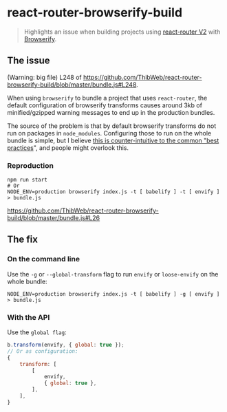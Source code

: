 react-router-browserify-build
=============================

> Highlights an issue when building projects using [react-router V2](https://github.com/reactjs/react-router) with [Browserify](http://browserify.org).

## The issue

(Warning: big file) L248 of https://github.com/ThibWeb/react-router-browserify-build/blob/master/bundle.js#L248.

When using `browserify` to bundle a project that uses `react-router`, the default configuration of browserify transforms causes around 3kb of minified/gzipped warning messages to end up in the production bundles.

The source of the problem is that by default browserify transforms do not run on packages in `node_modules`. Configuring those to run on the whole bundle is simple, but I believe [this is counter-intuitive to the common "best practices](https://github.com/babel/babelify#why-arent-files-in-node_modules-being-transformed)", and people might overlook this.

### Reproduction

```
npm run start
# Or
NODE_ENV=production browserify index.js -t [ babelify ] -t [ envify ] > bundle.js
```

https://github.com/ThibWeb/react-router-browserify-build/blob/master/bundle.js#L26

## The fix

### On the command line

Use the `-g` or `--global-transform` flag to run `envify` or `loose-envify` on the whole bundle:

```
NODE_ENV=production browserify index.js -t [ babelify ] -g [ envify ] > bundle.js
```

### With the API

Use the `global flag`:

```js
b.transform(envify, { global: true });
// Or as configuration:
{
    transform: [
        [
            envify,
            { global: true },
        ],
    ],
}
```
